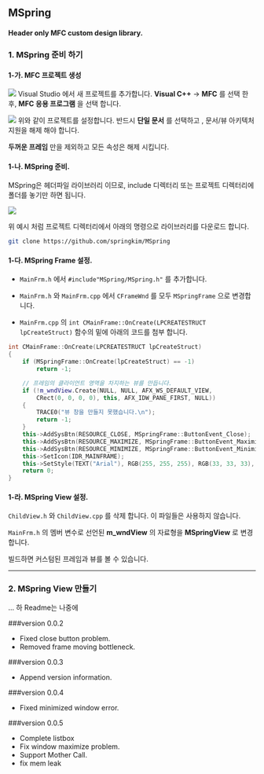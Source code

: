## MSpring
#### Header only MFC custom design library.

### 1. MSpring 준비 하기

#### 1-가. MFC 프로젝트 생성

![](https://i.imgur.com/CbAwegE.png)
Visual Studio 에서 새 프로젝트를 추가합니다. **Visual C++** -> **MFC** 를 선택 한 후, **MFC 응용 프로그램** 을 선택 합니다.

![](https://i.imgur.com/YUPFPdc.png)
위와 같이 프로젝트를 설정합니다. 반드시 **단일 문서** 를 선택하고 , 문서/뷰 아키텍처 지원을 해제 해야 합니다.

**두꺼운 프레임** 만을 제외하고 모든 속성은 해제 시킵니다.


#### 1-나. MSpring 준비.

MSpring은 헤더파일 라이브러리 이므로, include 디렉터리 또는 프로젝트 디렉터리에 폴더를 놓기만 하면 됩니다.

![](https://i.imgur.com/YPl8bdy.png)

위 예시 처럼 프로젝트 디렉터리에서 아래의 명령으로 라이브러리를 다운로드 합니다.

```bash
git clone https://github.com/springkim/MSpring
```

#### 1-다. MSpring Frame 설정.

* `MainFrm.h` 에서 `#include"MSpring/MSpring.h"` 를 추가합니다.

* `MainFrm.h` 와 `MainFrm.cpp` 에서 `CFrameWnd` 를 모두 `MSpringFrame` 으로 변경합니다.

* `MainFrm.cpp` 의 `int CMainFrame::OnCreate(LPCREATESTRUCT lpCreateStruct)` 함수의 밑에 아래의 코드를 첨부 합니다.

```cpp
int CMainFrame::OnCreate(LPCREATESTRUCT lpCreateStruct)
{
	if (MSpringFrame::OnCreate(lpCreateStruct) == -1)
		return -1;

	// 프레임의 클라이언트 영역을 차지하는 뷰를 만듭니다.
	if (!m_wndView.Create(NULL, NULL, AFX_WS_DEFAULT_VIEW,
		CRect(0, 0, 0, 0), this, AFX_IDW_PANE_FIRST, NULL))
	{
		TRACE0("뷰 창을 만들지 못했습니다.\n");
		return -1;
	}
	this->AddSysBtn(RESOURCE_CLOSE, MSpringFrame::ButtonEvent_Close);
	this->AddSysBtn(RESOURCE_MAXIMIZE, MSpringFrame::ButtonEvent_MaximizeWindow);
	this->AddSysBtn(RESOURCE_MINIMIZE, MSpringFrame::ButtonEvent_MinimizeWindow);
	this->SetIcon(IDR_MAINFRAME);
	this->SetStyle(TEXT("Arial"), RGB(255, 255, 255), RGB(33, 33, 33), RGB(255, 0, 0));
	return 0;
}
```



#### 1-라. MSpring View 설정.

`ChildView.h` 와 `ChildView.cpp` 를 삭제 합니다. 이 파일들은 사용하지 않습니다.

`MainFrm.h` 의 멤버 변수로 선언된 **m_wndView** 의 자료형을 **MSpringView** 로 변경 합니다.

빌드하면 커스텀된 프레임과 뷰를 볼 수 있습니다.

* * *

### 2. MSpring View 만들기


... 하 Readme는 나중에


###version 0.0.2
* Fixed close button problem.
* Removed frame moving bottleneck.

###version 0.0.3
* Append version information.

###version 0.0.4
* Fixed minimized window error.

###version 0.0.5
* Complete listbox
* Fix window maximize problem.
* Support Mother Call.
* fix mem leak